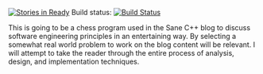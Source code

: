 [![Stories in Ready](https://badge.waffle.io/crazy-eddie/crazychess.png?label=ready&title=Ready)](https://waffle.io/crazy-eddie/crazychess)
Build status: [![Build Status](https://travis-ci.org/crazy-eddie/crazychess.svg?branch=master)](https://travis-ci.org/crazy-eddie/crazychess)

This is going to be a chess program used in the Sane C++ blog to discuss software
engineering principles in an entertaining way.  By selecting a somewhat real world
problem to work on the blog content will be relevant.  I will attempt to take the
reader through the entire process of analysis, design, and implementation techniques.
